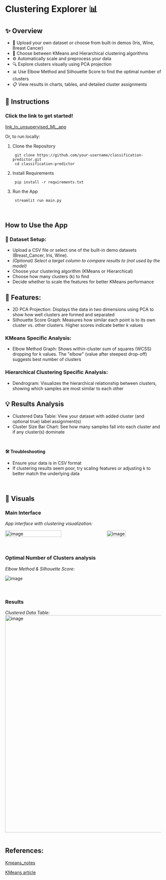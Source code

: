 # Clustering Explorer 📊

## ✨ Overview
- 📁 Upload your own dataset or choose from built-in demos (Iris, Wine, Breast Cancer)
- 🧮 Choose between KMeans and Hierarchical clustering algorithms
- ⚙️ Automatically scale and preprocess your data
- 🔍 Explore clusters visually using PCA projection
- 📊 Use Elbow Method and Silhouette Score to find the optimal number of clusters
- 📋 View results in charts, tables, and detailed cluster assignments

## 🚀 Instructions
### Click the link to get started!
[link_to_unsupervised_ML_app](https://steadman-data-science-portfolio-pny9n2pvh9knl6q3kupnip.streamlit.app/)

Or, to run locally: 
1. Clone the Repository

        git clone https://github.com/your-username/classification-predictor.git
        cd classification-predictor 
3. Install Requirements

        pip install -r requirements.txt
4. Run the App

        streamlit run main.py
<br>

## How to Use the App

### 📁 Dataset Setup:
- Upload a CSV file or select one of the built-in demo datasets (Breast_Cancer, Iris, Wine).
- *(Optional) Select a target column to compare results to (not used by the model)*
- Choose your clustering algorithm (KMeans or Hierarchical)
- Choose how many clusters (k) to find
- Decide whether to scale the features for better KMeans performance

## 💭 Features:
- 2D PCA Projection: Displays the data in two dimensions using PCA to show how well clusters are formed and separated
- Silhouette Score Graph: Measures how similar each point is to its own cluster vs. other clusters. Higher scores indicate better k values

### KMeans Specific Analysis:
- Elbow Method Graph: Shows within-cluster sum of squares (WCSS) dropping for k values. The "elbow" (value after steepest drop-off) suggests best number of clusters

### Hierarchical Clustering Specific Analysis:
- Dendrogram: Visualizes the hierarchical relationship between clusters, showing which samples are most similar to each other


## 💡 Results Analysis
- Clustered Data Table: View your dataset with added cluster (and optional true) label assignment(s)
- Cluster Size Bar Chart: See how many samples fall into each cluster and if any cluster(s) dominate
<br> 

**🛠 Troubleshooting**
- Ensure your data is in CSV format
- If clustering results seem poor, try scaling features or adjusting k to better match the underlying data

<br> 

## 📸 Visuals

### Main Interface

*App interface with clustering visualization:*
<br>
<div style="display: flex; justify-content: space-between;">
  <img src="https://github.com/user-attachments/assets/a7acadbd-cf49-48b9-bbab-ae9ebb92350b" alt="image" width="60%">
  <img src="https://github.com/user-attachments/assets/ab1a46d6-d667-4b29-bc94-6310dddfbedb" alt="image" width="35%">
</div>
<br><br>

### Optimal Number of Clusters analysis

*Elbow Method & Silhouette Score:*
<br>
<div style="display: flex; justify-content: space-between;">
  <img src="https://github.com/user-attachments/assets/1f4b523e-b829-4b8f-9702-cf310af879d6" alt="image">
</div>
<br><br>


### Results

*Clustered Data Table:*
<br>
<img src="https://github.com/user-attachments/assets/0e1f0fcb-32c8-4ad2-b4b5-fdcd01ad75cc" alt="image" width="700" />
<br><br>

## References:
[Kmeans_notes](https://github.com/wsteadman/Steadman-Data-Science-Portfolio/blob/main/Notes/Week%2013/IDS_13_1_(4_15)_FINAL.ipynb)

[KMeans article](https://www.geeksforgeeks.org/k-means-clustering-introduction/)
